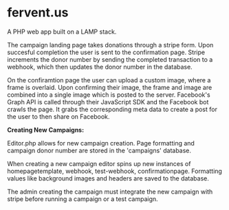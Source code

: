 # fervent.us

A PHP web app built on a LAMP stack.  

The campaign landing page takes donations through a stripe form. Upon succesful completion the user is sent to the confirmation page. Stripe increments the donor number by sending the completed transaction to a webhook, which then updates the donor number in the database.  

On the confiramtion page the user can upload a custom image, where a frame is overlaid.  Upon confirming their image, the frame and image are combined into a single image which is posted to the server. Facebook's Graph API is called through their JavaScript SDK and the Facebook bot crawls the page. It grabs the corresponding meta data to create a post for the user to then share on Facebook.

<strong>Creating New Campaigns: </strong>

Editor.php allows for new campaign creation.  Page formatting and campaign donor number are stored in the 'campaigns' database. 

When creating a new campaign editor spins up new instances of homepagetemplate, webhook, test-webhook, confirmationpage. Formatting values like background images and headers are saved to the database. 

The admin creating the campaign must integrate the new campaign with stripe before running a campaign or a test campaign. 




